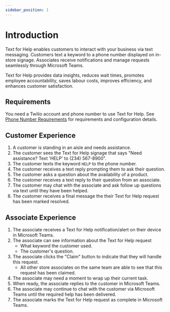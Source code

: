 ```yaml
---
sidebar_position: 1
---
```


# Introduction
Text for Help enables customers to interact with your business via text messaging. Customers text a keyword to a phone number displayed on in-store signage. Associates receive notifications and manage requests seamlessly through Microsoft Teams.

Text for Help provides data insights, reduces wait times, promotes employee accountability, saves labour costs, improves efficiency, and enhances customer satisfaction.

## Requirements
You need a Twilio account and phone number to use Text for Help. See [Phone Number Requirements](/docs/mystore/twilio#phone-number-requirements) for requirements and configuration details.

## Customer Experience
1. A customer is standing in an aisle and needs assistance.
2. The customer sees the Text for Help signage that says "Need assistance? Text 'HELP' to (234) 567-8900".
3. The customer texts the keyword `HELP` to the phone number.
4. The customer receives a text reply prompting them to ask their question.
5. The customer asks a question about the availability of a product.
6. The customer receives a text reply to their question from an associate.
7. The customer may chat with the associate and ask follow up questions via text until they have been helped.
8. The customer receives a final message the their Text for Help request has been marked resolved.

## Associate Experience
1. The associate receives a Text for Help notification/alert on their device in Microsoft Teams.
2. The associate can see information about the Text for Help request
   - What keyword the customer used.
   - The customer's question.
3. The associate clicks the "Claim" button to indicate that they will handle this request.
   - All other store associates on the same team are able to see that this request has been claimed.
4. The associate may need a moment to wrap up their current task.
5. When ready, the associate replies to the customer in Microsoft Teams.
6. The associate may continue to chat with the customer via Microsoft Teams until the required help has been delivered.
7. The associate marks the Text for Help request as complete in Microsoft Teams.

